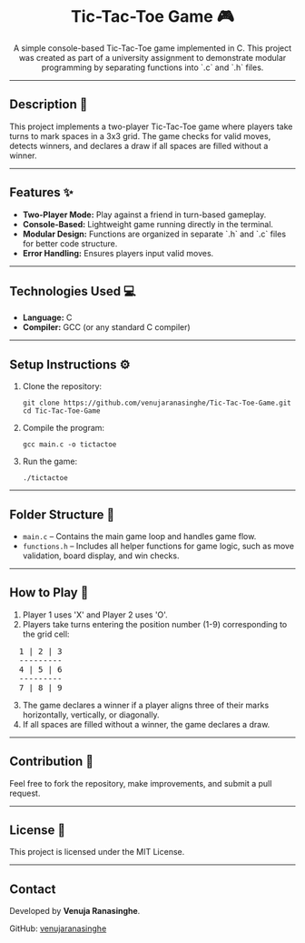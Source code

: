 <h1 align="center">Tic-Tac-Toe Game 🎮</h1>

<p align="center">A simple console-based Tic-Tac-Toe game implemented in C. This project was created as part of a university assignment to demonstrate modular programming by separating functions into `.c` and `.h` files.</p>

---

<h2>Description 📝</h2>
<p>This project implements a two-player Tic-Tac-Toe game where players take turns to mark spaces in a 3x3 grid. The game checks for valid moves, detects winners, and declares a draw if all spaces are filled without a winner.</p>

---

<h2>Features ✨</h2>
<ul>
  <li><b>Two-Player Mode:</b> Play against a friend in turn-based gameplay.</li>
  <li><b>Console-Based:</b> Lightweight game running directly in the terminal.</li>
  <li><b>Modular Design:</b> Functions are organized in separate `.h` and `.c` files for better code structure.</li>
  <li><b>Error Handling:</b> Ensures players input valid moves.</li>
</ul>

---

<h2>Technologies Used 💻</h2>
<ul>
  <li><b>Language:</b> C</li>
  <li><b>Compiler:</b> GCC (or any standard C compiler)</li>
</ul>

---

<h2>Setup Instructions ⚙️</h2>
<ol>
  <li>Clone the repository:
    <pre><code>git clone https://github.com/venujaranasinghe/Tic-Tac-Toe-Game.git  
cd Tic-Tac-Toe-Game</code></pre>
  </li>
  <li>Compile the program:
    <pre><code>gcc main.c -o tictactoe</code></pre>
  </li>
  <li>Run the game:
    <pre><code>./tictactoe</code></pre>
  </li>
</ol>

---

<h2>Folder Structure 📂</h2>
<ul>
  <li><code>main.c</code> – Contains the main game loop and handles game flow.</li>
  <li><code>functions.h</code> – Includes all helper functions for game logic, such as move validation, board display, and win checks.</li>
</ul>

---

<h2>How to Play 🎲</h2>
<ol>
  <li>Player 1 uses 'X' and Player 2 uses 'O'.</li>
  <li>Players take turns entering the position number (1-9) corresponding to the grid cell:</li>
</ol>
<pre>
  1 | 2 | 3
  ---------
  4 | 5 | 6
  ---------
  7 | 8 | 9
</pre>
<ol start="3">
  <li>The game declares a winner if a player aligns three of their marks horizontally, vertically, or diagonally.</li>
  <li>If all spaces are filled without a winner, the game declares a draw.</li>
</ol>

---

<h2>Contribution 🤝</h2>
<p>Feel free to fork the repository, make improvements, and submit a pull request.</p>

---

<h2>License 📝</h2>
<p>This project is licensed under the MIT License.</p>

---

<h2>Contact</h2>
<p>Developed by <b>Venuja Ranasinghe</b>.</p>
<p>GitHub: <a href="https://github.com/venujaranasinghe">venujaranasinghe</a></p>
